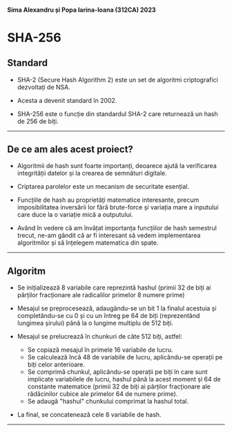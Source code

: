 #### Sima Alexandru și Popa Iarina-Ioana (312CA) 2023

# SHA-256

## Standard

- SHA-2 (Secure Hash Algorithm 2) este un set de algoritmi criptografici
  dezvoltați de NSA.

- Acesta a devenit standard în 2002.

- SHA-256 este o funcție din standardul SHA-2 care returnează un hash de 256 de
  biți.

---

## De ce am ales acest proiect?

- Algoritmii de hash sunt foarte importanți, deoarece ajută la verificarea
  integrității datelor și la crearea de semnături digitale.

- Criptarea parolelor este un mecanism de securitate esențial.

- Funcțiile de hash au proprietăți matematice interesante, precum
  imposibilitatea inversării lor fără brute-force și variația mare a inputului
  care duce la o variație mică a outputului.

- Având în vedere că am învățat importanța funcțiilor de hash semestrul trecut,
  ne-am gândit că ar fi interesant să vedem implementarea algoritmilor și să
  înțelegem matematica din spate.

---

## Algoritm

- Se inițializează 8 variabile care reprezintă hashul (primii 32 de biți ai
  părților fracționare ale radicalilor primelor 8 numere prime)

- Mesajul se preprocesează, adaugându-se un bit 1 la finalul acestuia și
  completându-se cu 0 și cu un întreg pe 64 de biți (reprezentând lungimea
  șirului) până la o lungime multiplu de 512 biți.

- Mesajul se prelucrează în chunkuri de câte 512 biți, astfel:
  - Se copiază mesajul în primele 16 variabile de lucru.
  - Se calculează încă 48 de variabile de lucru, aplicându-se operații pe biți
    celor anterioare.
  - Se comprimă chunkul, aplicându-se operații pe biți în care sunt implicate
    variabilele de lucru, hashul până la acest moment și 64 de constante
    matematice (primii 32 de biți ai părților fracționare ale rădăcinilor cubice
    ale primelor 64 de numere prime).
  - Se adaugă "hashul" chunkului comprimat la hashul total.

- La final, se concatenează cele 8 variabile de hash.

---
